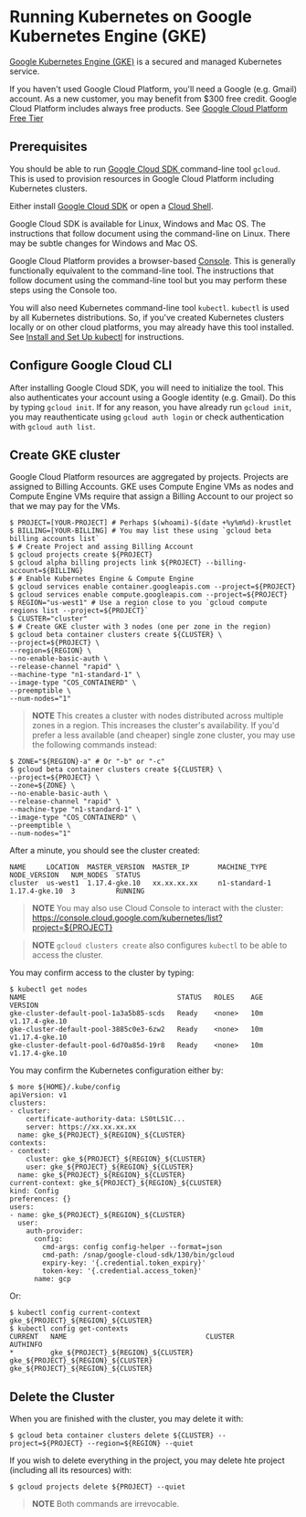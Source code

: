 # Running Kubernetes on Google Kubernetes Engine (GKE)

[Google Kubernetes Engine (GKE)](https://cloud.google.com/kubernetes-engine) is a secured and managed Kubernetes service.

If you haven't used Google Cloud Platform, you'll need a Google (e.g. Gmail) account. As a new customer, you may benefit from $300 free credit. Google Cloud Platform includes always free products. See [Google Cloud Platform Free Tier](https://cloud.google.com/free)


## Prerequisites

You should be able to run [Google Cloud SDK ](https://cloud.google.com/sdk) command-line tool `gcloud`. This is used to provision resources in Google Cloud Platform including Kubernetes clusters.

Either install [Google Cloud SDK](https://cloud.google.com/sdk/install) or open a [Cloud Shell](https://console.cloud.google.com/home/dashboard?cloudshell=true).

Google Cloud SDK is available for Linux, Windows and Mac OS. The instructions that follow document using the command-line on Linux. There may be subtle changes for Windows and Mac OS.

Google Cloud Platform provides a browser-based [Console](https://console.cloud.google.com). This is generally functionally equivalent to the command-line tool. The instructions that follow document using the command-line tool but you may perform these steps using the Console too.

You will also need Kubernetes command-line tool `kubectl`. `kubectl` is used by all Kubernetes distributions. So, if you've created Kubernetes clusters locally or on other cloud platforms, you may already have this tool installed. See [Install and Set Up kubectl](https://kubernetes.io/docs/tasks/tools/install-kubectl/) for instructions.

## Configure Google Cloud CLI

After installing Google Cloud SDK, you will need to initialize the tool. This also authenticates your account using a Google identity (e.g. Gmail). Do this by typing `gcloud init`. If for any reason, you have already run `gcloud init`, you may reauthenticate using `gcloud auth login` or check authentication with `gcloud auth list`.

## Create GKE cluster

Google Cloud Platform resources are aggregated by projects. Projects are assigned to Billing Accounts. GKE uses Compute Engine VMs as nodes and Compute Engine VMs require that assign a Billing Account to our project so that we may pay for the VMs.

```shell
$ PROJECT=[YOUR-PROJECT] # Perhaps $(whoami)-$(date +%y%m%d)-krustlet
$ BILLING=[YOUR-BILLING] # You may list these using `gcloud beta billing accounts list`
$ # Create Project and assing Billing Account
$ gcloud projects create ${PROJECT}
$ gcloud alpha billing projects link ${PROJECT} --billing-account=${BILLING}
$ # Enable Kubernetes Engine & Compute Engine
$ gcloud services enable container.googleapis.com --project=${PROJECT}
$ gcloud services enable compute.googleapis.com --project=${PROJECT}
$ REGION="us-west1" # Use a region close to you `gcloud compute regions list --project=${PROJECT}`
$ CLUSTER="cluster"
$ # Create GKE cluster with 3 nodes (one per zone in the region)
$ gcloud beta container clusters create ${CLUSTER} \
--project=${PROJECT} \
--region=${REGION} \
--no-enable-basic-auth \
--release-channel "rapid" \
--machine-type "n1-standard-1" \
--image-type "COS_CONTAINERD" \
--preemptible \
--num-nodes="1"
```

> **NOTE** This creates a cluster with nodes distributed across multiple zones in a region. This
increases the cluster's availability. If you'd prefer a less available (and cheaper) single zone
cluster, you may use the following commands instead:

```shell
$ ZONE="${REGION}-a" # Or "-b" or "-c"
$ gcloud beta container clusters create ${CLUSTER} \
--project=${PROJECT} \
--zone=${ZONE} \
--no-enable-basic-auth \
--release-channel "rapid" \
--machine-type "n1-standard-1" \
--image-type "COS_CONTAINERD" \
--preemptible \
--num-nodes="1"
```

After a minute, you should see the cluster created:

```shell
NAME     LOCATION  MASTER_VERSION  MASTER_IP       MACHINE_TYPE   NODE_VERSION   NUM_NODES  STATUS
cluster  us-west1  1.17.4-gke.10   xx.xx.xx.xx     n1-standard-1  1.17.4-gke.10  3          RUNNING
```

> **NOTE** You may also use Cloud Console to interact with the cluster:
https://console.cloud.google.com/kubernetes/list?project=${PROJECT}

> **NOTE** `gcloud clusters create` also configures `kubectl` to be able to access the cluster.

You may confirm access to the cluster by typing:

```shell
$ kubectl get nodes
NAME                                     STATUS   ROLES    AGE   VERSION
gke-cluster-default-pool-1a3a5b85-scds   Ready    <none>   10m   v1.17.4-gke.10
gke-cluster-default-pool-3885c0e3-6zw2   Ready    <none>   10m   v1.17.4-gke.10
gke-cluster-default-pool-6d70a85d-19r8   Ready    <none>   10m   v1.17.4-gke.10
```

You may confirm the Kubernetes configuration either by:

```shell
$ more ${HOME}/.kube/config
apiVersion: v1
clusters:
- cluster:
    certificate-authority-data: LS0tLS1C...
    server: https://xx.xx.xx.xx
  name: gke_${PROJECT}_${REGION}_${CLUSTER}
contexts:
- context:
    cluster: gke_${PROJECT}_${REGION}_${CLUSTER}
    user: gke_${PROJECT}_${REGION}_${CLUSTER}
  name: gke_${PROJECT}_${REGION}_${CLUSTER}
current-context: gke_${PROJECT}_${REGION}_${CLUSTER}
kind: Config
preferences: {}
users:
- name: gke_${PROJECT}_${REGION}_${CLUSTER}
  user:
    auth-provider:
      config:
        cmd-args: config config-helper --format=json
        cmd-path: /snap/google-cloud-sdk/130/bin/gcloud
        expiry-key: '{.credential.token_expiry}'
        token-key: '{.credential.access_token}'
      name: gcp
```

Or:

```shell
$ kubectl config current-context
gke_${PROJECT}_${REGION}_${CLUSTER}
$ kubectl config get-contexts
CURRENT   NAME                                  CLUSTER                               AUTHINFO
*         gke_${PROJECT}_${REGION}_${CLUSTER}   gke_${PROJECT}_${REGION}_${CLUSTER}   gke_${PROJECT}_${REGION}_${CLUSTER}
```

## Delete the Cluster

When you are finished with the cluster, you may delete it with:

```shell
$ gcloud beta container clusters delete ${CLUSTER} --project=${PROJECT} --region=${REGION} --quiet
```

If you wish to delete everything in the project, you may delete hte project (including all its
resources) with:

```shell
$ gcloud projects delete ${PROJECT} --quiet
```

> **NOTE** Both commands are irrevocable.
